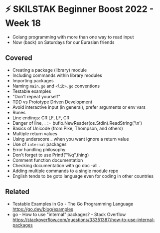 # ⚡ SKILSTAK Beginner Boost 2022 - Week 18

* Golang programming with more than one way to read input
* Now (back) on Saturdays for our Eurasian friends

## Covered

* Creating a package (library) module
* Including commands within library modules
* Importing packages
* Naming `main.go` and `<lib>.go` conventions
* Testable examples
* "Don't repeat yourself"
* TDD vs Prototype Driven Development
* Avoid interactive input (in general), prefer arguments or env vars
* Runes
* Line endings: CR LF, LF, CR
* Danger of  line, _ := bufio.NewReader(os.Stdin).ReadString('\n')
* Basics of Unicode (from Pike, Thompson, and others)
* Multiple return values
* Using underscore _ when you want ignore a return value
* Use of `internal` packages
* Error handling philosophy
* Don't forget to use Printf("%q",thing)
* Comment function documentation
* Checking documentation with go doc -all .
* Adding multiple commands to a single module repo
* English tends to be goto language even for coding in other countries

## Related

* Testable Examples in Go - The Go Programming Language  
  https://go.dev/blog/examples
* go - How to use \"internal\" packages? - Stack Overflow  
  https://stackoverflow.com/questions/33351387/how-to-use-internal-packages
